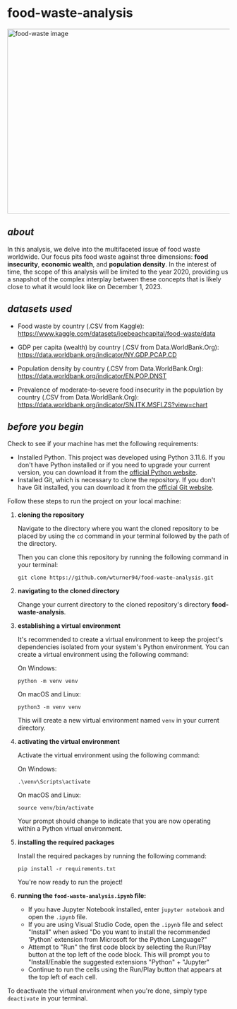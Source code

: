 # food-waste-analysis
<img src="https://www.barkerbrettell.co.uk/content/uploads/2022/09/foodrecycling.jpg" alt="food-waste image" width="627" height="418">

## ***about***
In this analysis, we delve into the multifaceted issue of food waste worldwide.
Our focus pits food waste against three dimensions: **food insecurity**, **economic wealth**, and **population density**.
In the interest of time, the scope of this analysis will be limited to the year 2020, providing us a snapshot of the complex interplay between these concepts that is likely close to what it would look like on December 1, 2023. 

## ***datasets used***
- Food waste by country (.CSV from Kaggle): https://www.kaggle.com/datasets/joebeachcapital/food-waste/data

- GDP per capita (wealth) by country (.CSV from Data.WorldBank.Org): https://data.worldbank.org/indicator/NY.GDP.PCAP.CD

- Population density by country (.CSV from Data.WorldBank.Org): https://data.worldbank.org/indicator/EN.POP.DNST

- Prevalence of moderate-to-severe food insecurity in the population by country (.CSV from Data.WorldBank.Org): https://data.worldbank.org/indicator/SN.ITK.MSFI.ZS?view=chart


## ***before you begin***
Check to see if your machine has met the following requirements:

- Installed Python. This project was developed using Python 3.11.6. If you don't have Python installed or if you need to upgrade your current version, you can download it from the [official Python website](https://www.python.org/downloads/).
- Installed Git, which is necessary to clone the repository. If you don't have Git installed, you can download it from the [official Git website](https://git-scm.com/downloads).

Follow these steps to run the project on your local machine:

1. **cloning the repository**

   Navigate to the directory where you want the cloned repository to be placed by using the ```cd``` command in your terminal followed by the path of the directory.
   
   Then you can clone this repository by running the following command in your terminal:

   ```
   git clone https://github.com/wturner94/food-waste-analysis.git
   ```
  
3. **navigating to the cloned directory**

   Change your current directory to the cloned repository's directory **food-waste-analysis**.

4. **establishing a virtual environment**

   It's recommended to create a virtual environment to keep the project's dependencies isolated from your system's Python environment. You can create a virtual environment using the following command:

   On Windows:

   ```
   python -m venv venv
   ```

   On macOS and Linux:

   ```
   python3 -m venv venv
   ```

   This will create a new virtual environment named `venv` in your current directory.

4. **activating the virtual environment**

   Activate the virtual environment using the following command:

   On Windows:

   ```
   .\venv\Scripts\activate
   ```

   On macOS and Linux:

   ```
   source venv/bin/activate
   ```

   Your prompt should change to indicate that you are now operating within a Python virtual environment. 

5. **installing the required packages**

   Install the required packages by running the following command:

   ```
   pip install -r requirements.txt
   ```

   You're now ready to run the project!

6. **running the ```food-waste-analysis.ipynb``` file:**
    - If you have Jupyter Notebook installed, enter ```jupyter notebook``` and open the `.ipynb` file.
    - If you are using Visual Studio Code, open the `.ipynb` file and select "Install" when asked "Do you want to install the recommended 'Python' extension from Microsoft for the Python Language?"
    - Attempt to "Run" the first code block by selecting the Run/Play button at the top left of the code block. This will prompt you to "Install/Enable the suggested extensions "Python" + "Jupyter"
    - Continue to run the cells using the Run/Play button that appears at the top left of each cell.

To deactivate the virtual environment when you're done, simply type `deactivate` in your terminal.